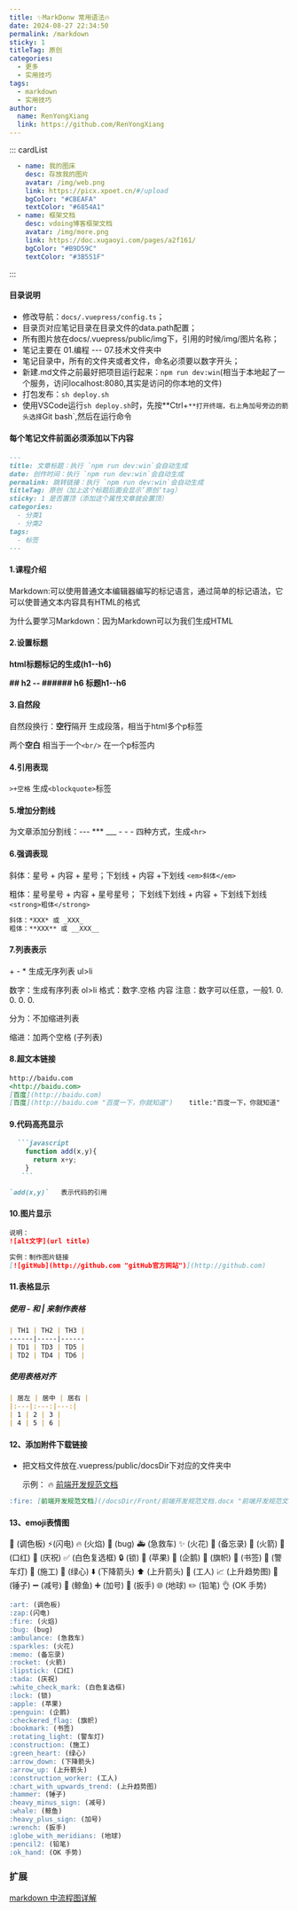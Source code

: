 ```yaml
---
title: ✨MarkDonw 常用语法🔥
date: 2024-08-27 22:34:50
permalink: /markdown
sticky: 1
titleTag: 原创
categories:
  - 更多
  - 实用技巧 
tags:
  - markdown
  - 实用技巧 
author:
  name: RenYongXiang
  link: https://github.com/RenYongXiang
---
```

::: cardList
```yaml
  - name: 我的图床
    desc: 存放我的图片
    avatar: /img/web.png
    link: https://picx.xpoet.cn/#/upload 
    bgColor: "#CBEAFA" 
    textColor: "#6854A1"
  - name: 框架文档
    desc: vdoing博客框架文档
    avatar: /img/more.png
    link: https://doc.xugaoyi.com/pages/a2f161/
    bgColor: "#B9D59C"
    textColor: "#3B551F"
```
:::
#### 目录说明
- 修改导航：`docs/.vuepress/config.ts`；
- 目录页对应笔记目录在目录文件的data.path配置；
- 所有图片放在docs/.vuepress/public/img下，引用的时候/img/图片名称；
- 笔记主要在 01.编程 --- 07.技术文件夹中
- 笔记目录中，所有的文件夹或者文件，命名必须要以数字开头；
- 新建.md文件之前最好把项目运行起来：`npm run dev:win`(相当于本地起了一个服务，访问localhost:8080,其实是访问的你本地的文件)
- 打包发布：`sh deploy.sh`
- 使用VSCode运行`sh deploy.sh`时，先按**Ctrl+`**打开终端，右上角加号旁边的箭头选择`Git bash`,然后在运行命令
#### 每个笔记文件前面必须添加以下内容
```markdown
---
title: 文章标题：执行 `npm run dev:win`会自动生成
date: 创作时间：执行 `npm run dev:win`会自动生成
permalink: 跳转链接：执行 `npm run dev:win`会自动生成
titleTag: 原创（加上这个标题后面会显示’原创‘tag）
sticky: 1 是否置顶（添加这个属性文章就会置顶）
categories:
  - 分类1
  - 分类2
tags:
  - 标签
---
```
#### 1.课程介绍

Markdown:可以使用普通文本编辑器编写的标记语言，通过简单的标记语法，它可以使普通文本内容具有HTML的格式

为什么要学习Markdown：因为Markdown可以为我们生成HTML

#### 2.设置标题

**html标题标记的生成(h1--h6)**

**## h2 -- ###### h6 标题h1--h6**

#### 3.自然段

自然段换行：**空行**隔开 生成段落，相当于html多个p标签

两个**空白** 相当于一个`<br/>`  在一个p标签内

#### 4.引用表现

`>+空格`  生成`<blockquote>`标签

#### 5.增加分割线

为文章添加分割线：---   ***  ___  - - - 四种方式，生成`<hr>`

#### 6.强调表现

斜体：星号 + 内容 + 星号；下划线 + 内容 +下划线   `<em>斜体</em>`

粗体：星号星号 + 内容 + 星号星号； 下划线下划线 + 内容 + 下划线下划线  `<strong>粗体</strong>`

~~~markdown
斜体：*XXX* 或 _XXX_
粗体：**XXX** 或 __XXX__
~~~

#### 7.列表表示

\+ - * 生成无序列表 ul>li

数字：生成有序列表 ol>li 格式：数字.空格 内容 注意：数字可以任意，一般1. 0. 0. 0. 0.

分为：不加缩进列表

缩进：加两个空格 (子列表)

#### 8.超文本链接

~~~markdown
http://baidu.com
<http://baidu.com>
[百度](http://baidu.com)
[百度](http://baidu.com "百度一下，你就知道")    title:"百度一下，你就知道"
~~~

#### 9.代码高亮显示

~~~markdown
  ```javascript
    function add(x,y){
      return x+y;
    }
   ```

`add(x,y)`   表示代码的引用
~~~

#### 10.图片显示

```markdown
说明：
![alt文字](url title)

实例：制作图片链接
[![gitHub](http://github.com "gitHub官方网站")](http://github.com)
```

#### 11.表格显示

##### 使用 - 和 | 来制作表格

~~~markdown
| TH1 | TH2 | TH3 |
------|-----|------
| TD1 | TD3 | TD5 |
| TD2 | TD4 | TD6 |
~~~

##### 使用表格对齐

```markdown
| 居左 | 居中 | 居右 |
|:---|:---:|---:|
| 1 | 2 | 3 |
| 4 | 5 | 6 |
```

#### 12、添加附件下载链接

- 把文档文件放在.vuepress/public/docsDir下对应的文件夹中

  示例： :fire: [前端开发规范文档](/docsDir/Front/前端开发规范文档.docx "前端开发规范文档")

```md
:fire: [前端开发规范文档](/docsDir/Front/前端开发规范文档.docx "前端开发规范文档")
```

#### 13、emoji表情图

:art: (调色板)
:zap:(闪电)
:fire: (火焰)
:bug: (bug)
:ambulance: (急救车)
:sparkles: (火花)
:memo: (备忘录)
:rocket: (火箭)
:lipstick: (口红)
:tada: (庆祝)
:white_check_mark: (白色复选框)
:lock: (锁)
:apple: (苹果)
:penguin: (企鹅)
:checkered_flag: (旗帜)
:bookmark: (书签)
:rotating_light: (警车灯)
:construction: (施工)
:green_heart: (绿心)
:arrow_down: (下降箭头)
:arrow_up: (上升箭头)
:construction_worker: (工人)
:chart_with_upwards_trend: (上升趋势图)
:hammer: (锤子)
:heavy_minus_sign: (减号)
:whale: (鲸鱼)
:heavy_plus_sign: (加号)
:wrench: (扳手)
:globe_with_meridians: (地球)
:pencil2: (铅笔)
:ok_hand: (OK 手势)

```md
:art: (调色板)
:zap:(闪电)
:fire: (火焰)
:bug: (bug)
:ambulance: (急救车)
:sparkles: (火花)
:memo: (备忘录)
:rocket: (火箭)
:lipstick: (口红)
:tada: (庆祝)
:white_check_mark: (白色复选框)
:lock: (锁)
:apple: (苹果)
:penguin: (企鹅)
:checkered_flag: (旗帜)
:bookmark: (书签)
:rotating_light: (警车灯)
:construction: (施工)
:green_heart: (绿心)
:arrow_down: (下降箭头)
:arrow_up: (上升箭头)
:construction_worker: (工人)
:chart_with_upwards_trend: (上升趋势图)
:hammer: (锤子)
:heavy_minus_sign: (减号)
:whale: (鲸鱼)
:heavy_plus_sign: (加号)
:wrench: (扳手)
:globe_with_meridians: (地球)
:pencil2: (铅笔)
:ok_hand: (OK 手势)
```
### 扩展

[markdown 中流程图详解](https://blog.csdn.net/suoxd123/article/details/84992282)